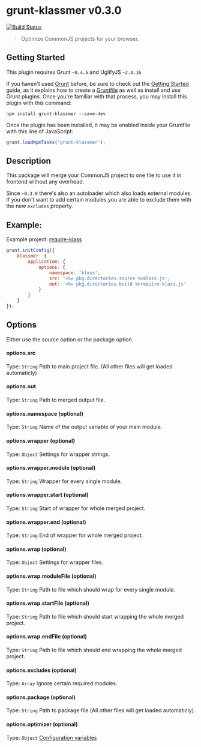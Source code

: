 # grunt-klassmer v0.3.0 
[![Build Status](https://travis-ci.org/ayecue/grunt-klassmer.png?branch=master)](https://travis-ci.org/ayecue/grunt-klassmer)

> Optimize CommonJS projects for your browser.


## Getting Started
This plugin requires Grunt `~0.4.5` and UglifyJS `~2.4.16`

If you haven't used [Grunt](http://gruntjs.com/) before, be sure to check out the [Getting Started](http://gruntjs.com/getting-started) guide, as it explains how to create a [Gruntfile](http://gruntjs.com/sample-gruntfile) as well as install and use Grunt plugins. Once you're familiar with that process, you may install this plugin with this command:

```shell
npm install grunt-klassmer --save-dev
```

Once the plugin has been installed, it may be enabled inside your Gruntfile with this line of JavaScript:

```js
grunt.loadNpmTasks('grunt-klassmer');
```


## Description

This package will merge your CommonJS project to one file to use it in frontend without any overhead.

Since `~0.3.0` there's also an autoloader which also loads external modules. If you don't want to add certain modules you are able to exclude them with the new `excludes` property.


## Example:

Example project: [require-klass](https://github.com/ayecue/require-klass)

```js
grunt.initConfig({
    klassmer: {
        application: {
            options: {
                namespace: 'klass',
                src: '<%= pkg.directories.source %>klass.js',
                out: '<%= pkg.directories.build %>require-klass.js'
            }
        }
    }
});
```


## Options

Either use the source option or the package option.

#### options.src
Type: `String`
Path to main project file. (All other files will get loaded automaticly)

#### options.out
Type: `String`
Path to merged output file.

#### options.namespace (optional)
Type: `String`
Name of the output variable of your main module.

#### options.wrapper (optional)
Type: `Object`
Settings for wrapper strings.

#### options.wrapper.module (optional)
Type: `String`
Wrapper for every single module.

#### options.wrapper.start (optional)
Type: `String`
Start of wrapper for whole merged project.

#### options.wrapper.end (optional)
Type: `String`
End of wrapper for whole merged project.

#### options.wrap (optional)
Type: `Object`
Settings for wrapper files.

#### options.wrap.moduleFile (optional)
Type: `String`
Path to file which should wrap for every single module.

#### options.wrap.startFile (optional)
Type: `String`
Path to file which should start wrapping the whole merged project.

#### options.wrap.endFile (optional)
Type: `String`
Path to file which should end wrapping the whole merged project.

#### options.excludes (optional)
Type: `Array`
Ignore certain required modules.

#### options.package (optional)
Type: `String`
Path to package file (All other files will get loaded automaticly).

#### options.optimizer (optional)
Type: `Object`
[Configuration variables](http://lisperator.net/uglifyjs/codegen)